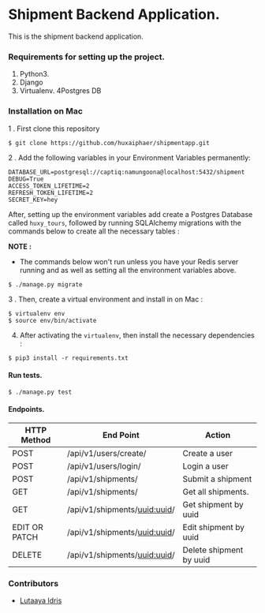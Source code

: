# Shipment Backend Application.

This is the shipment backend application.


### Requirements for setting up the project.
1. Python3. 
2. Django
3. Virtualenv.
4Postgres DB

### Installation on Mac

1 . First clone this repository 

```
$ git clone https://github.com/huxaiphaer/shipmentapp.git
```

2 . Add the following variables in your Environment Variables permanently:

```
DATABASE_URL=postgresql://captiq:namungoona@localhost:5432/shipment
DEBUG=True
ACCESS_TOKEN_LIFETIME=2
REFRESH_TOKEN_LIFETIME=2
SECRET_KEY=hey
```

After, setting up the environment variables add create a Postgres Database called `huxy_tours`, followed by running SQLAlchemy migrations with the commands 
below to create all the necessary tables :


**NOTE :**
- The commands below won't run unless  you have your Redis server running and as well
as setting all the environment variables above.

```
$ ./manage.py migrate

```


3 . Then, create a virtual environment and install in on Mac :

```
$ virtualenv env
$ source env/bin/activate
```

4.  After activating the `virtualenv`, then install the necessary dependencies :

```
$ pip3 install -r requirements.txt
```

#### Run tests.

```
$ ./manage.py test
```


 #### Endpoints.

| HTTP Method   | End Point                      | Action                  |
|---------------|--------------------------------|-------------------------|
| POST          | /api/v1/users/create/          | Create a user           |
| POST          | /api/v1/users/login/           | Login a user            |
| POST          | /api/v1/shipments/             | Submit a shipment       |
| GET           | /api/v1/shipments/             | Get all shipments.      |
| GET           | /api/v1/shipments/<uuid:uuid>/ | Get shipment by uuid    |
| EDIT OR PATCH | /api/v1/shipments/<uuid:uuid>/ | Edit shipment by uuid   |
| DELETE        | /api/v1/shipments/<uuid:uuid>/ | Delete shipment by uuid |


### Contributors 

* [Lutaaya Idris](https://github.com/huxaiphaer)